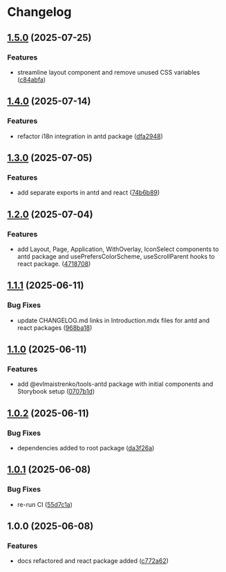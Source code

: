 # Changelog

## [1.5.0](https://github.com/evlmaistrenko/js-tools/compare/tools-react-v1.4.0...tools-react-v1.5.0) (2025-07-25)


### Features

* streamline layout component and remove unused CSS variables ([c84abfa](https://github.com/evlmaistrenko/js-tools/commit/c84abfa10985235a20169c527d0048a5e23c770d))

## [1.4.0](https://github.com/evlmaistrenko/js-tools/compare/tools-react-v1.3.0...tools-react-v1.4.0) (2025-07-14)


### Features

* refactor i18n integration in antd package ([dfa2948](https://github.com/evlmaistrenko/js-tools/commit/dfa29485c1e06a9408f326624c3a186437c1bfe3))

## [1.3.0](https://github.com/evlmaistrenko/js-tools/compare/tools-react-v1.2.0...tools-react-v1.3.0) (2025-07-05)


### Features

* add separate exports in antd and react ([74b6b89](https://github.com/evlmaistrenko/js-tools/commit/74b6b891f6a24f35db3b704bd6cffaccb5bce9d2))

## [1.2.0](https://github.com/evlmaistrenko/js-tools/compare/tools-react-v1.1.1...tools-react-v1.2.0) (2025-07-04)


### Features

* add Layout, Page, Application, WithOverlay, IconSelect components to antd package and usePrefersColorScheme, useScrollParent hooks to react package. ([4718708](https://github.com/evlmaistrenko/js-tools/commit/4718708903b46e975b0ff596663219143d9ad33c))

## [1.1.1](https://github.com/evlmaistrenko/js-tools/compare/tools-react-v1.1.0...tools-react-v1.1.1) (2025-06-11)


### Bug Fixes

* update CHANGELOG.md links in Introduction.mdx files for antd and react packages ([968ba18](https://github.com/evlmaistrenko/js-tools/commit/968ba184d7ad2b190f6644595fedbeeabc5c019d))

## [1.1.0](https://github.com/evlmaistrenko/js-tools/compare/tools-react-v1.0.2...tools-react-v1.1.0) (2025-06-11)


### Features

* add @evlmaistrenko/tools-antd package with initial components and Storybook setup ([0707b1d](https://github.com/evlmaistrenko/js-tools/commit/0707b1db7ad7e915efeb75d2a41fdd0030e595b5))

## [1.0.2](https://github.com/evlmaistrenko/js-tools/compare/tools-react-v1.0.1...tools-react-v1.0.2) (2025-06-11)


### Bug Fixes

* dependencies added to root package ([da3f26a](https://github.com/evlmaistrenko/js-tools/commit/da3f26a55170ff529f0d97d428a6cdc3a89e6096))

## [1.0.1](https://github.com/evlmaistrenko/js-tools/compare/tools-react-v1.0.0...tools-react-v1.0.1) (2025-06-08)


### Bug Fixes

* re-run CI ([55d7c1a](https://github.com/evlmaistrenko/js-tools/commit/55d7c1af43b7ecc95e2a85994a90743115f1f705))

## 1.0.0 (2025-06-08)


### Features

* docs refactored and react package added ([c772a62](https://github.com/evlmaistrenko/js-tools/commit/c772a620d891e125d2292e0c2a54eea202ccacb8))
